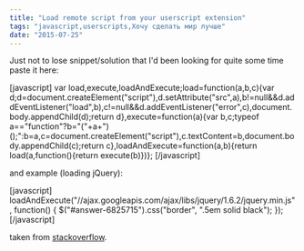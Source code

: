 ```yaml
---
title: "Load remote script from your userscript extension"
tags: "javascript,userscripts,Хочу сделать мир лучше"
date: "2015-07-25"
---
```


Just not to lose snippet/solution that I'd been looking for quite some time paste it here:

\[javascript\] var load,execute,loadAndExecute;load=function(a,b,c){var d;d=document.createElement("script"),d.setAttribute("src",a),b!=null&&d.addEventListener("load",b),c!=null&&d.addEventListener("error",c),document.body.appendChild(d);return d},execute=function(a){var b,c;typeof a=="function"?b="("+a+")();":b=a,c=document.createElement("script"),c.textContent=b,document.body.appendChild(c);return c},loadAndExecute=function(a,b){return load(a,function(){return execute(b)})}; \[/javascript\]

and example (loading jQuery):

\[javascript\] loadAndExecute("//ajax.googleapis.com/ajax/libs/jquery/1.6.2/jquery.min.js", function() { $("#answer-6825715").css("border", ".5em solid black"); }); \[/javascript\]

taken from [stackoverflow](http://stackoverflow.com/a/6825715/274500).
